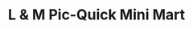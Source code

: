 ---
title: "L & M Pic-Quick Mini Mart"
url: /angier/l-und-m-pic-quick-mini-mart/
shop: Lebensmittel
---
